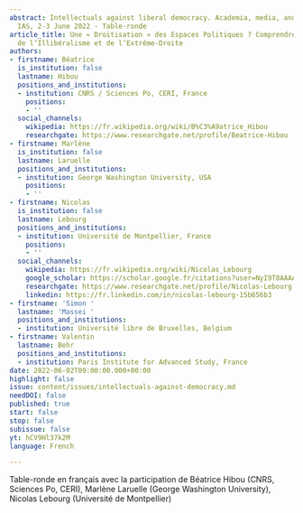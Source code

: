 ```yaml
---
abstract: Intellectuals against liberal democracy. Academia, media, and culture, Paris
  IAS, 2-3 June 2022 - Table-ronde
article_title: Une « Droitisation » des Espaces Politiques ? Comprendre la Montée
  de l’Illibéralisme et de l’Extrême-Droite
authors:
- firstname: Béatrice
  is_institution: false
  lastname: Hibou
  positions_and_institutions:
  - institution: CNRS / Sciences Po, CERI, France
    positions:
    - ''
  social_channels:
    wikipedia: https://fr.wikipedia.org/wiki/B%C3%A9atrice_Hibou
    researchgate: https://www.researchgate.net/profile/Beatrice-Hibou
- firstname: Marlène
  is_institution: false
  lastname: Laruelle
  positions_and_institutions:
  - institution: George Washington University, USA
    positions:
    - ''
- firstname: Nicolas
  is_institution: false
  lastname: Lebourg
  positions_and_institutions:
  - institution: Université de Montpellier, France
    positions:
    - ''
  social_channels:
    wikipedia: https://fr.wikipedia.org/wiki/Nicolas_Lebourg
    google_scholar: https://scholar.google.fr/citations?user=NyI9T8AAAAAJ&hl=fr
    researchgate: https://www.researchgate.net/profile/Nicolas-Lebourg
    linkedin: https://fr.linkedin.com/in/nicolas-lebourg-15b656b3
- firstname: 'Simon '
  lastname: 'Massei '
  positions_and_institutions:
  - institution: Université libre de Bruxelles, Belgium
- firstname: Valentin
  lastname: Behr
  positions_and_institutions:
  - institution: Paris Institute for Advanced Study, France
date: 2022-06-02T09:00:00.000+00:00
highlight: false
issue: content/issues/intellectuals-against-democracy.md
needDOI: false
published: true
start: false
stop: false
subissue: false
yt: hCV9Hl37k2M
language: French

---
```

Table-ronde en français avec la participation de Béatrice Hibou (CNRS, Sciences Po, CERI), Marlène Laruelle (George Washington University), Nicolas Lebourg (Université de Montpellier)

<Youtube yt="hCV9Hl37k2M" caption="Une « droitisation » des espaces politiques ? Comprendre la montée de l’illibéralisme et de l’e03nbOE0Sf2sxtrême-droite" start="false" stop="false"></Youtube>
